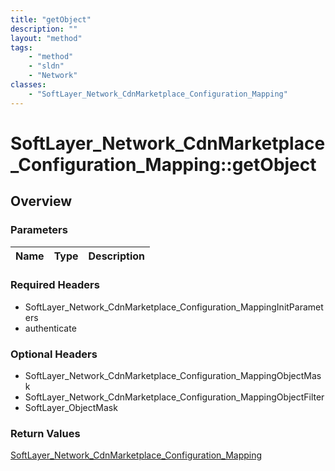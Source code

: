 ```yaml
---
title: "getObject"
description: ""
layout: "method"
tags:
    - "method"
    - "sldn"
    - "Network"
classes:
    - "SoftLayer_Network_CdnMarketplace_Configuration_Mapping"
---
```

# SoftLayer_Network_CdnMarketplace_Configuration_Mapping::getObject
## Overview 


### Parameters 
|Name | Type | Description |
| --- | --- | --- |


### Required Headers
* SoftLayer_Network_CdnMarketplace_Configuration_MappingInitParameters
* authenticate

### Optional Headers
* SoftLayer_Network_CdnMarketplace_Configuration_MappingObjectMask
* SoftLayer_Network_CdnMarketplace_Configuration_MappingObjectFilter
* SoftLayer_ObjectMask

### Return Values
<a href='/reference/datatypes/SoftLayer_Network_CdnMarketplace_Configuration_Mapping'>SoftLayer_Network_CdnMarketplace_Configuration_Mapping </a>
